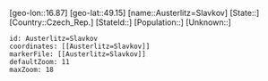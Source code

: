 ﻿---
location: [49.15,16.87]
mapzoom: [7,12] 
mapmarker: city 
type: City
tags:
- geo/City


SpocWebEntityId: 28939
isDeleted: false
confidential: public

---
[geo-lon::16.87]
[geo-lat::49.15]
[name::Austerlitz=Slavkov]
[State::]
[Country::Czech_Rep.]
[StateId::]
[Population::]
[Unknown::]


```leaflet
id: Austerlitz=Slavkov
coordinates: [[Austerlitz=Slavkov]]
markerFile: [[Austerlitz=Slavkov]]
defaultZoom: 11 
maxZoom: 18
```
